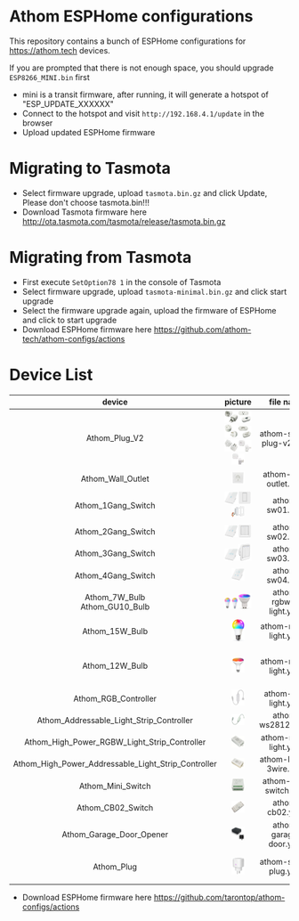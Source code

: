 # Athom ESPHome configurations

This repository contains a bunch of ESPHome configurations for https://athom.tech devices.

If you are prompted that there is not enough space, you should upgrade `ESP8266_MINI.bin` first

- mini is a transit firmware, after running, it will generate a hotspot of "ESP_UPDATE_XXXXXX"
- Connect to the hotspot and visit `http://192.168.4.1/update` in the browser
- Upload updated ESPHome firmware

# Migrating to Tasmota

- Select firmware upgrade, upload `tasmota.bin.gz` and click Update, Please don't choose tasmota.bin!!!
- Download Tasmota firmware here http://ota.tasmota.com/tasmota/release/tasmota.bin.gz

# Migrating from Tasmota

- First execute `SetOption78 1` in the console of Tasmota
- Select firmware upgrade, upload `tasmota-minimal.bin.gz` and click start upgrade
- Select the firmware upgrade again, upload the firmware of ESPHome and click to start upgrade
- Download ESPHome firmware here https://github.com/athom-tech/athom-configs/actions

# Device List
device|picture|file name|notice
:---:|:---:|:---:|:---:
Athom_Plug_V2|<img src="/images/Athom_EU_Plug_V2.png" width="50%" height="20%"><img src="/images/Athom_US_Plug_V2.png" width="50%" height="20%"><img src="/images/Athom_UK_Plug_V2.png" width="50%" height="20%"><img src="/images/Athom_BR_Plug_V2.png" width="50%" height="20%"><img src="/images/Athom_AU_Plug_V2.png" width="50%" height="20%"><img src="/images/Athom_IL_Plug_V2.png" width="50%" height="20%"><img src="/images/Athom_IT_Plug_V2.png" width="50%" height="20%">|athom-smart-plug-v2.yaml
Athom_Wall_Outlet|<img src="/images/Athom_Wall_Outlet.png" width="50%" height="20%">|athom-wall-outlet.yaml
Athom_1Gang_Switch|<img src="/images/Athom_1Gang_Touch_Switch.png" width="50%" height="20%"><img src="/images/Athom_1Gang_Key_Switch.png" width="50%" height="20%"><img src="/images/Athom_1Gang_US_Switch.png" width="50%" height="20%">|athom-sw01.yaml
Athom_2Gang_Switch|<img src="/images/Athom_2Gang_Touch_Switch.png" width="50%" height="20%"><img src="/images/Athom_2Gang_Key_Switch.png" width="50%" height="20%">|athom-sw02.yaml
Athom_3Gang_Switch|<img src="/images/Athom_3Gang_Touch_Switch.png" width="50%" height="20%"><img src="/images/Athom_3Gang_Key_Switch.png" width="50%" height="20%">|athom-sw03.yaml
Athom_4Gang_Switch|<img src="/images/Athom_4Gang_Touch_Swtich.png" width="50%" height="20%">|athom-sw04.yaml
Athom_7W_Bulb<br/>Athom_GU10_Bulb|<img src="/images/Athom_7w_Bulb.png" width="50%" height="20%"><img src="/images/Athom_GU10_Bulb.png" width="50%" height="20%">|athom-rgbww-light.yaml
Athom_15W_Bulb|<img src="/images/Athom_15w_Bulb.png" width="50%" height="20%">|athom-rgbct-light.yaml
Athom_12W_Bulb|<img src="/images/Athom_BR30_Bulb.png" width="50%" height="20%">|athom-rgbct-light.yaml|<h4>Temporarily discontinued</h4>
Athom_RGB_Controller|<img src="/images/Athom_RGB_Controller.png" width="50%" height="20%">|athom-rgb-light.yaml
Athom_Addressable_Light_Strip_Controller|<img src="/images/Athom_3Pin_Controller.png" width="50%" height="20%">|athom-ws2812b.yaml
Athom_High_Power_RGBW_Light_Strip_Controller|<img src="/images/Athom_RGBW_Controller.png" width="50%" height="20%">|athom-rgbw-light.yaml
Athom_High_Power_Addressable_Light_Strip_Controller|<img src="/images/Athom_4Pin_Controller.png" width="50%" height="20%">|athom-ls-4p-3wire.yaml
Athom_Mini_Switch|<img src="/images/Athom_Mini_Relay.png" width="50%" height="20%">|athom-mini-switch.yaml
Athom_CB02_Switch|<img src="/images/Athom_CB02.png" width="50%" height="20%">|athom-cb02.yaml
Athom_Garage_Door_Opener|<img src="/images/Athom_Garage_Door_Opener.png" width="50%" height="20%">|athom-garage-door.yaml
Athom_Plug|<img src="/images/Athom_EU_Plug.png" width="50%" height="20%">|athom-smart-plug.yaml|<h4>Discontinued</h4>
- Download ESPHome firmware here https://github.com/tarontop/athom-configs/actions
